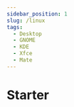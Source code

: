```yaml
---
sidebar_position: 1
slug: /linux
tags:
  - Desktop
  - GNOME
  - KDE
  - Xfce
  - Mate
---
```


# Starter
